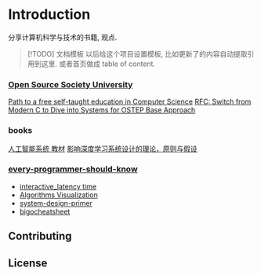 # Introduction

分享计算机科学与技术的书籍, 观点.


> [!TODO] 文档模板
> 以后给这个项目设置模板, 比如更新了的内容自动提取引用到这里.
> 或者首页做成 table of content.

### [Open Source Society University](https://github.com/ossu)

[Path to a free self-taught education in Computer Science](https://github.com/ossu/computer-science)
[RFC: Switch from Modern C to Dive into Systems for OSTEP Base Approach](https://github.com/ossu/computer-science/issues/1134)



### books

[人工智能系统 教材](https://github.com/microsoft/AI-System/tree/main/Textbook)
[影响深度学习系统设计的理论，原则与假设](https://github.com/microsoft/AI-System/blob/main/Textbook/%E7%AC%AC1%E7%AB%A0-%E4%BA%BA%E5%B7%A5%E6%99%BA%E8%83%BD%E7%B3%BB%E7%BB%9F%E6%A6%82%E8%BF%B0/1.5-%E5%BD%B1%E5%93%8D%E6%B7%B1%E5%BA%A6%E5%AD%A6%E4%B9%A0%E7%B3%BB%E7%BB%9F%E8%AE%BE%E8%AE%A1%E7%9A%84%E7%90%86%E8%AE%BA%EF%BC%8C%E5%8E%9F%E5%88%99%E4%B8%8E%E5%81%87%E8%AE%BE.md)


### [every-programmer-should-know](https://github.com/mtdvio/every-programmer-should-know)

- [interactive_latency time](https://colin-scott.github.io/personal_website/research/interactive_latency.html)
- [Algorithms Visualization](https://www.cs.usfca.edu/~galles/visualization/Algorithms.html)
- [system-design-primer](https://github.com/donnemartin/system-design-primer)
- [bigocheatsheet](https://www.bigocheatsheet.com/)


## Contributing






## License 